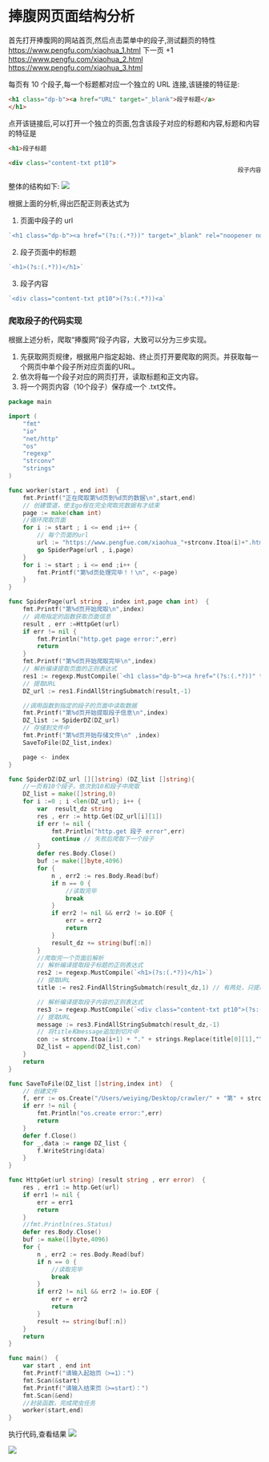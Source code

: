 # 捧腹网页面结构分析
首先打开捧腹网的网站首页,然后点击菜单中的段子,测试翻页的特性
https://www.pengfu.com/xiaohua_1.html   下一页 +1
https://www.pengfu.com/xiaohua_2.html
https://www.pengfu.com/xiaohua_3.html

每页有 10 个段子,每一个标题都对应一个独立的 URL 连接,该链接的特征是:
```html
<h1 class="dp-b"><a href="URL" target="_blank">段子标题</a> 
</h1>
```
点开该链接后,可以打开一个独立的页面,包含该段子对应的标题和内容,标题和内容的特征是
```html
<h1>段子标题															</h1>  //此页中有两个<h1>标签,第一个<h1>标签才是我们要用的

<div class="content-txt pt10">
																段子内容								<a id="prev" href="https://www.pengfue.com/content_1857807_1.html"></a>
```

整体的结构如下:
![](images/1194201446b5cb1187d47df53bc9f7dc.png)

根据上面的分析,得出匹配正则表达式为

1. 页面中段子的 url
```go
`<h1 class="dp-b"><a href="(?s:(.*?))" target="_blank" rel="noopener noreferrer">`
```

2. 段子页面中的标题
```go
`<h1>(?s:(.*?))</h1>`
```

3. 段子内容
```go
`<div class="content-txt pt10">(?s:(.*?))<a`
```


### 爬取段子的代码实现

根据上述分析，爬取“捧腹网”段子内容，大致可以分为三步实现。
1. 先获取网页规律，根据用户指定起始、终止页打开要爬取的网页。并获取每一个网页中单个段子所对应页面的URL。
2. 依次将每一个段子对应的网页打开，读取标题和正文内容。
3. 将一个网页内容（10个段子）保存成一个 .txt文件。

```go
package main

import (
	"fmt"
	"io"
	"net/http"
	"os"
	"regexp"
	"strconv"
	"strings"
)

func worker(start , end int)  {
	fmt.Printf("正在爬取第%d页到%d页的数据\n",start,end)
	// 创建管道，使主go程在完全爬取完数据有才结束
	page := make(chan int)
	//循环爬取页面
	for i := start ; i <= end ;i++ {
		// 每个页面的url
		url := "https://www.pengfue.com/xiaohua_"+strconv.Itoa(i)+".html"
		go SpiderPage(url , i,page)
	}
	for i := start ; i <= end ;i++ {
		fmt.Printf("第%d页处理完毕！！\n", <-page)
	}
}

func SpiderPage(url string , index int,page chan int)  {
	fmt.Printf("第%d页开始爬取\n",index)
	// 调用指定的函数获取页面信息
	result , err :=HttpGet(url)
	if err != nil {
		fmt.Println("http.get page error:",err)
		return
	}
	fmt.Printf("第%d页开始爬取完毕\n",index)
	// 解析编译提取页面的正则表达式
	res1 := regexp.MustCompile(`<h1 class="dp-b"><a href="(?s:(.*?))" target="_blank" rel="noopener noreferrer">`)
	// 提取URL
	DZ_url := res1.FindAllStringSubmatch(result,-1)

	//调用函数到指定的段子的页面中读取数据
	fmt.Printf("第%d页开始提取段子信息\n",index)
	DZ_list := SpiderDZ(DZ_url)
	// 存储到文件中
	fmt.Printf("第%d页开始存储文件\n" ,index)
	SaveToFile(DZ_list,index)

	page <- index
}

func SpiderDZ(DZ_url [][]string) (DZ_list []string){
	//一页有10个段子，依次到10和段子中爬取
	DZ_list = make([]string,0)
	for i :=0 ; i <len(DZ_url); i++ {
		var  result_dz string
		res , err := http.Get(DZ_url[i][1])
		if err != nil {
			fmt.Println("http.get 段子 error",err)
			continue // 失败后爬取下一个段子
		}
		defer res.Body.Close()
		buf := make([]byte,4096)
		for {
			n , err2 := res.Body.Read(buf)
			if n == 0 {
				//读取完毕
				break
			}
			if err2 != nil && err2 != io.EOF {
				err = err2
				return
			}
			result_dz += string(buf[:n])
		}
		//爬取完一个页面后解析
		// 解析编译提取段子标题的正则表达式
		res2 := regexp.MustCompile(`<h1>(?s:(.*?))</h1>`)
		// 提取URL
		title := res2.FindAllStringSubmatch(result_dz,1) // 有两处，只提取第一个

		// 解析编译提取段子内容的正则表达式
		res3 := regexp.MustCompile(`<div class="content-txt pt10">(?s:(.*?))<a`)
		// 提取URL
		message := res3.FindAllStringSubmatch(result_dz,-1)
		// 将title和message追加到切片中
		con := strconv.Itoa(i+1) + "." + strings.Replace(title[0][1],"\t","",-1) + "\t" + strings.Replace(message[0][1],"\t","",-1) + "\n"
		DZ_list = append(DZ_list,con)
	}
	return
}

func SaveToFile(DZ_list []string,index int)  {
	// 创建文件
	f, err := os.Create("/Users/weiying/Desktop/crawler/" + "第" + strconv.Itoa(index) + "页" + ".txt")
	if err != nil {
		fmt.Println("os.create error:",err)
		return
	}
	defer f.Close()
	for _,data := range DZ_list {
		f.WriteString(data)
	}
}

func HttpGet(url string) (result string , err error)  {
	res , err1 := http.Get(url)
	if err1 != nil {
		err = err1
		return
	}
	//fmt.Println(res.Status)
	defer res.Body.Close()
	buf := make([]byte,4096)
	for {
		n , err2 := res.Body.Read(buf)
		if n == 0 {
			//读取完毕
			break
		}
		if err2 != nil && err2 != io.EOF {
			err = err2
			return
		}
		result += string(buf[:n])
	}
	return
}

func main()  {
	var start , end int
	fmt.Printf("请输入起始页（>=1）：")
	fmt.Scan(&start)
	fmt.Printf("请输入结束页（>=start）：")
	fmt.Scan(&end)
	//封装函数，完成爬虫任务
	worker(start,end)
}
```
执行代码,查看结果
![](images/8580e3a270bfc3e3f2ececffef088439.png)

![](images/7958d88dd28c65d62ea4db1c9a43cb39.png)